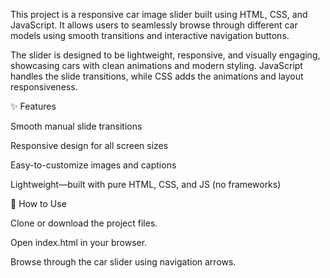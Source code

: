 This project is a responsive car image slider built using HTML, CSS, and JavaScript. 
It allows users to seamlessly browse through different car models using smooth transitions and interactive navigation buttons.

The slider is designed to be lightweight, responsive, and visually engaging, showcasing cars with clean animations and modern styling. 
JavaScript handles the slide transitions, while CSS adds the animations and layout responsiveness.

✨ Features

Smooth manual slide transitions

Responsive design for all screen sizes

Easy-to-customize images and captions

Lightweight—built with pure HTML, CSS, and JS (no frameworks)

🚀 How to Use

Clone or download the project files.

Open index.html in your browser.

Browse through the car slider using navigation arrows.
